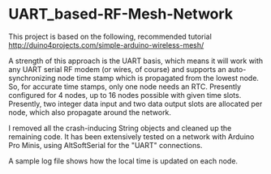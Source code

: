 # UART_based-RF-Mesh-Network

This project is based on the following, recommended tutorial   
 http://duino4projects.com/simple-arduino-wireless-mesh/

A strength of this approach is the UART basis, which means it will work with any UART serial RF modem (or wires, of course) and supports an auto-synchronizing node time stamp which is propagated from the lowest node. So, for accurate time stamps, only one node needs an RTC. Presently configured for 4 nodes, up to 16 nodes possible with given time slots. Presently, two integer data input and two data output slots are allocated per node, which also propagate around the network.

I removed all the crash-inducing String objects and cleaned up the remaining code. It has been extensively tested on a network with Arduino Pro Minis, using AltSoftSerial for the "UART" connections.  

A sample log file shows how the local time is updated on each node.
